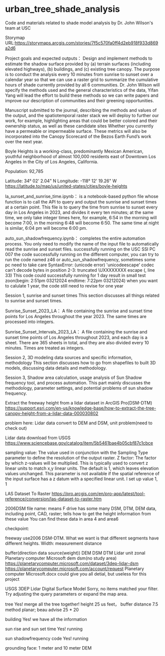 # urban_tree_shade_analysis

Code and materials related to shade model analysis by Dr. John Wilson's team at USC

Storymap URL:https://storymaps.arcgis.com/stories/7f5c570fa0ff4d2eb918f933d869a2d6

Project goals and expected outputs：
Design and implement methods to estimate the shadow surface provided by (a) terrain surfaces (including elevated highways), (b) buildings, and (c) existing tree canopy. The purpose is to conduct the analysis every 10 minutes from sunrise to sunset over a calendar year so that we can use a raster grid to summarize the cumulative hours of shade currently provided by all 6 communities. Dr. John Wilson will specify the methods used and the general characteristics of the data, Yifan Yang will lead the effort to build these methods so we can write papers and improve our description of communities and their greening opportunities.

Manuscript submitted to the journal, describing the methods and values of the output, and the spatiotemporal raster stack we will deploy to further our work, for example, highlighting areas that could be better colored and their ownership status, as well as these candidate sites Whether you currently have a permeable or impermeable surface. These metrics will also be incorporated into the Canopy Scorecard of the Bezos Earth Fund’s work over the next year.

Boyle Heights is a working-class, predominantly Mexican American, youthful neighborhood of almost 100,000 residents east of Downtown Los Angeles in the City of Los Angeles, California.

Population: 92,785

Latitude: 34° 02' 2.04" N
Longitude: -118° 12' 19.26" W
https://latitude.to/map/us/united-states/cities/boyle-heights


la_sunset_and_sunrise_time.ipynb：
is a notebook-based python file whose function is to call the API to query and output the sunrise and sunset times at a certain point. This file is to query the time from sunrise to sunset every day in Los Angeles in 2023, and divides it every ten minutes; at the same time, we only take integer times here, for example, 6:54 in the morning will become 7:00, in the morning 6:48 will become 6:50. The same time at night is similar, 6:04 pm will become 6:00 pm.



auto_sun_shadowfrequency.ipynb：
completes the entire automation process. You only need to modify the name of the input file to automatically read the sunrise and sunset files. successfully running on the USC SSI PC 007
the code successfully running on the different computer, you can try to run the code named z46 or auto_sun_shadowfrequency, sometimes some pc need to take care SyntaxError: (unicode error) 'unicodeescape' codec can't decode bytes in position 2-3: truncated \UXXXXXXXX escape (<string>, line 33)
This code could successfully running for 1 day result in small test zoon(begin: 2:51pm 03212024 endtime: 7:22pm 03212024) when you want to calulate 1 year, the code still need to revise for one year



Session 1, sunrise and sunset times
This section discusses all things related to sunrise and sunset times.

Sunrise_Sunset_2023_LA：
A file containing the sunrise and sunset time points for Los Angeles throughout the year 2023. The same times are processed into integers.

Sunrise_Sunset_Intervals_2023_LA：
A file containing the sunrise and sunset time points of Los Angeles throughout 2023, and each day is a sheet. There are 365 sheets in total, and they are also divided every 10 minutes. Times are treated as integers.



Session 2, 3D modeling data sources and specific information, methodology
This section discusses how to go from shapefiles to built 3D models, discussing data details and methodology.




Session 3, Shadow area calculation, usage analysis of Sun Shadow frequency tool, and process automation.
This part mainly discusses the methodology, parameter settings, and potential problems of sun shadow frequency.

Extract the freeway height from a lidar dataset in ArcGIS Pro(DSM-DTM)
https://support.esri.com/en-us/knowledge-base/how-to-extract-the-tree-canopy-height-from-a-lidar-data-000030802

problem here: Lidar data convert to DEM and DSM, unit problem(need to check out)

Lidar data download from USGS
https://www.sciencebase.gov/catalog/item/5b5461bae4b05cbf87c1cbce

sampling value:
The value used in conjunction with the Sampling Type parameter to define the resolution of the output raster.
Z factor:
The factor by which z-values will be multiplied. This is typically used to convert z linear units to match x,y linear units. The default is 1, which leaves elevation values unchanged. This parameter is not available if the spatial reference of the input surface has a z datum with a specified linear unit.
I set up value 1, 1

LAS Dataset To Raster
https://pro.arcgis.com/en/pro-app/latest/tool-reference/conversion/las-dataset-to-raster.htm

2006DSM file name: means F drive has some many DSM, DTM, DEM data, including point, CAD, raster; tells how to get the height information from these value
You can find these data in area 4 and area6


checkpoint:

freeway use2006 DSM-DTM. What we want is that different segments have different heights. Width: measurement distance

buffer(direction data source(weight))    DEM DSM DTM Lidar unit zonal   Planetary computer Microsoft dem dsm(no study area)
https://planetarycomputer.microsoft.com/dataset/3dep-lidar-dsm
https://planetarycomputer.microsoft.com/account/request
Planetary computer Microsoft.docx could give you all detial, but useless for this project

USGS 3DEP Lidar Digital Surface Model
Sorry, no items matched your filter. Try adjusting the query parameters or expand the map area.

tree Yes! merge all the tree together! height 25 us feet， buffer distance 7.5 method planar; beau advise 25 * 20 

building Yes! we have all the information

sun rise and sun set time Yes! running

sun shadowfrequency code Yes! running

grounding face: 1 meter and 10 meter DEM





